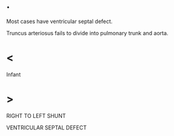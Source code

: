 # .

Most cases have ventricular septal defect.

Truncus arteriosus fails to divide into pulmonary trunk and aorta.

# <

Infant

# >

RIGHT TO LEFT SHUNT

VENTRICULAR SEPTAL DEFECT
